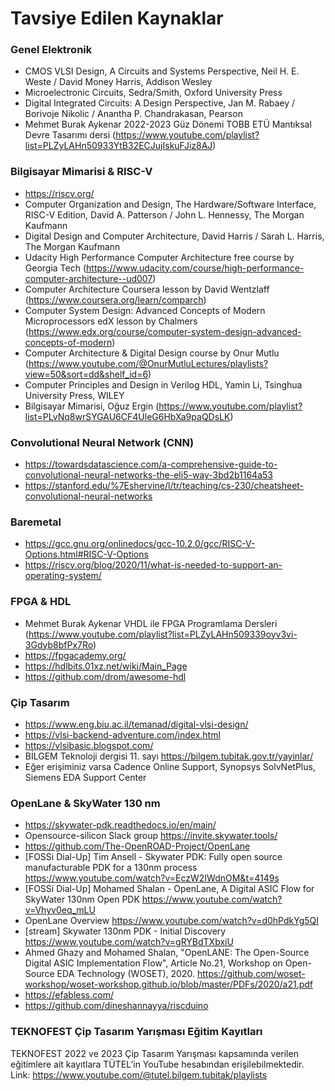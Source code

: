 # Tavsiye Edilen Kaynaklar 

 

### Genel Elektronik 

* CMOS VLSI Design, A Circuits and Systems Perspective, Neil H. E. Weste  / David Money Harris, Addison Wesley 
* Microelectronic Circuits, Sedra/Smith, Oxford University Press 
* Digital Integrated Circuits: A Design Perspective, Jan M. Rabaey / Borivoje Nikolic / Anantha P. Chandrakasan, Pearson  
* Mehmet Burak Aykenar 2022-2023 Güz Dönemi TOBB ETÜ Mantıksal Devre Tasarımı dersi (https://www.youtube.com/playlist?list=PLZyLAHn50933YtB32ECJujIskuFJiz8AJ) 

 
### Bilgisayar Mimarisi & RISC-V 

* https://riscv.org/ 
* Computer Organization and Design, The Hardware/Software Interface, RISC-V Edition, David A. Patterson / John L. Hennessy, The Morgan Kaufmann 
* Digital Design and Computer Architecture, David Harris / Sarah L. Harris, The Morgan Kaufmann 
* Udacity High Performance Computer Architecture free course by Georgia Tech (https://www.udacity.com/course/high-performance-computer-architecture--ud007) 
* Computer Architecture Coursera lesson by David Wentzlaff (https://www.coursera.org/learn/comparch) 
* Computer System Design: Advanced Concepts of Modern Microprocessors edX lesson by Chalmers (https://www.edx.org/course/computer-system-design-advanced-concepts-of-modern) 
* Computer Architecture & Digital Design course by Onur Mutlu (https://www.youtube.com/@OnurMutluLectures/playlists?view=50&sort=dd&shelf_id=6) 
* Computer Principles and Design in Verilog HDL, Yamin Li, Tsinghua University Press, WILEY 
* Bilgisayar Mimarisi, Oğuz Ergin (https://www.youtube.com/playlist?list=PLvNq8wrSYGAU6CF4UleG6HbXa9paQDsLK) 


### Convolutional Neural Network (CNN) 

* https://towardsdatascience.com/a-comprehensive-guide-to-convolutional-neural-networks-the-eli5-way-3bd2b1164a53 
* https://stanford.edu/%7Eshervine/l/tr/teaching/cs-230/cheatsheet-convolutional-neural-networks 
 

### Baremetal 

* https://gcc.gnu.org/onlinedocs/gcc-10.2.0/gcc/RISC-V-Options.html#RISC-V-Options 
* https://riscv.org/blog/2020/11/what-is-needed-to-support-an-operating-system/  

 
### FPGA & HDL 

* Mehmet Burak Aykenar VHDL ile FPGA Programlama Dersleri (https://www.youtube.com/playlist?list=PLZyLAHn509339oyv3vi-3Gdyb8bfPx7Ro) 
* https://fpgacademy.org/ 
* https://hdlbits.01xz.net/wiki/Main_Page 
* https://github.com/drom/awesome-hdl 
 

### Çip Tasarım 

* https://www.eng.biu.ac.il/temanad/digital-vlsi-design/ 
* https://vlsi-backend-adventure.com/index.html 
* https://vlsibasic.blogspot.com/ 
* BİLGEM Teknoloji dergisi 11. sayı https://bilgem.tubitak.gov.tr/yayinlar/
* Eğer erişiminiz varsa Cadence Online Support, Synopsys SolvNetPlus, Siemens EDA Support Center 

 
### OpenLane & SkyWater 130 nm 

* https://skywater-pdk.readthedocs.io/en/main/ 
* Opensource-silicon Slack group https://invite.skywater.tools/ 
* https://github.com/The-OpenROAD-Project/OpenLane 
* [FOSSi Dial-Up] Tim Ansell - Skywater PDK: Fully open source manufacturable PDK for a 130nm process https://www.youtube.com/watch?v=EczW2IWdnOM&t=4149s
* [FOSSi Dial-Up] Mohamed Shalan - OpenLane, A Digital ASIC Flow for SkyWater 130nm Open PDK https://www.youtube.com/watch?v=Vhyv0eq_mLU
* OpenLane Overview https://www.youtube.com/watch?v=d0hPdkYg5QI
* [stream] Skywater 130nm PDK - Initial Discovery https://www.youtube.com/watch?v=gRYBdTXbxiU
* Ahmed Ghazy and Mohamed Shalan, "OpenLANE: The Open-Source Digital ASIC Implementation Flow", Article No.21, Workshop on Open-Source EDA Technology (WOSET), 2020. https://github.com/woset-workshop/woset-workshop.github.io/blob/master/PDFs/2020/a21.pdf
* https://efabless.com/ 
* https://github.com/dineshannayya/riscduino 

 
### TEKNOFEST Çip Tasarım Yarışması Eğitim Kayıtları

TEKNOFEST 2022 ve 2023 Çip Tasarım Yarışması kapsamında verilen eğitimlere ait kayıtlara TÜTEL’in YouTube hesabından erişilebilmektedir.  
Link: https://www.youtube.com/@tutel.bilgem.tubitak/playlists 
